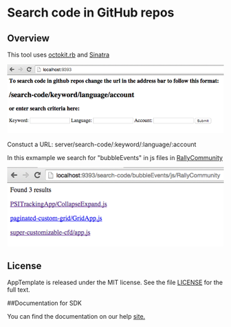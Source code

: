 Search code in GitHub repos
=========================

## Overview

This tool uses [octokit.rb](https://github.com/octokit/octokit.rb) and [Sinatra](http://www.sinatrarb.com/)

![](pic0.png)

Constuct a URL: server/search-code/:keyword/:language/:account

In this exmample we search for "bubbleEvents" in js files in [RallyCommunity](https://github.com/RallyCommunity)

![](pic.png)


## License

AppTemplate is released under the MIT license.  See the file [LICENSE](./LICENSE) for the full text.

##Documentation for SDK

You can find the documentation on our help [site.](https://help.rallydev.com/apps/2.0/doc/)